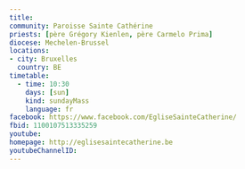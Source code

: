 ```yaml
---
title:
community: Paroisse Sainte Cathérine
priests: [père Grégory Kienlen, père Carmelo Prima]
diocese: Mechelen-Brussel
locations:
- city: Bruxelles
  country: BE
timetable:
  - time: 10:30
    days: [sun]
    kind: sundayMass
    language: fr
facebook: https://www.facebook.com/EgliseSainteCatherine/
fbid: 1100107513335259
youtube:
homepage: http://eglisesaintecatherine.be
youtubeChannelID:
---
```

